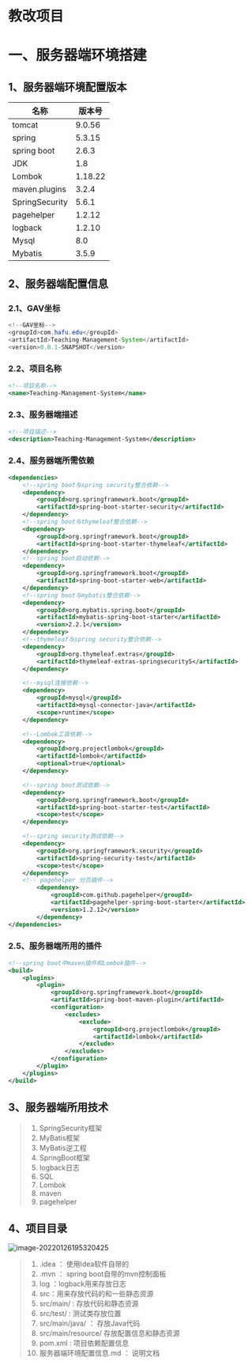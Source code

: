 # 教改项目

# 一、服务器端环境搭建

## 1、服务器端环境配置版本

| 名称           | 版本号  |
| -------------- | ------- |
| tomcat         | 9.0.56  |
| spring         | 5.3.15  |
| spring boot    | 2.6.3   |
| JDK            | 1.8     |
| Lombok         | 1.18.22 |
| maven.plugins  | 3.2.4   |
| SpringSecurity | 5.6.1   |
| pagehelper     | 1.2.12  |
| logback        | 1.2.10  |
| Mysql          | 8.0     |
| Mybatis        | 3.5.9   |

## 2、服务器端配置信息

### 2.1、GAV坐标

```Java
<!--GAV坐标-->
<groupId>com.hafu.edu</groupId>
<artifactId>Teaching-Management-System</artifactId>
<version>0.0.1-SNAPSHOT</version>
```

### 2.2、项目名称

```xml
<!--项目名称-->
<name>Teaching-Management-System</name>
```

### 2.3、服务器端描述

```xml
<!--项目描述-->
<description>Teaching-Management-System</description>
```

### 2.4、服务器端所需依赖

```xml
<dependencies>
    <!--spring boot与spring security整合依赖-->
    <dependency>
        <groupId>org.springframework.boot</groupId>
        <artifactId>spring-boot-starter-security</artifactId>
    </dependency>
    <!--spring boot与thymeleaf整合依赖-->
    <dependency>
        <groupId>org.springframework.boot</groupId>
        <artifactId>spring-boot-starter-thymeleaf</artifactId>
    </dependency>
    <!--spring boot启动依赖-->
    <dependency>
        <groupId>org.springframework.boot</groupId>
        <artifactId>spring-boot-starter-web</artifactId>
    </dependency>
    <!--spring boot与mybatis整合依赖-->
    <dependency>
        <groupId>org.mybatis.spring.boot</groupId>
        <artifactId>mybatis-spring-boot-starter</artifactId>
        <version>2.2.1</version>
    </dependency>
    <!--thymeleaf与spring security整合依赖-->
    <dependency>
        <groupId>org.thymeleaf.extras</groupId>
        <artifactId>thymeleaf-extras-springsecurity5</artifactId>
    </dependency>

    <!--mysql连接依赖-->
    <dependency>
        <groupId>mysql</groupId>
        <artifactId>mysql-connector-java</artifactId>
        <scope>runtime</scope>
    </dependency>

    <!--Lombok工具依赖-->
    <dependency>
        <groupId>org.projectlombok</groupId>
        <artifactId>lombok</artifactId>
        <optional>true</optional>
    </dependency>

    <!--spring boot测试依赖-->
    <dependency>
        <groupId>org.springframework.boot</groupId>
        <artifactId>spring-boot-starter-test</artifactId>
        <scope>test</scope>
    </dependency>

    <!--spring security测试依赖-->
    <dependency>
        <groupId>org.springframework.security</groupId>
        <artifactId>spring-security-test</artifactId>
        <scope>test</scope>
    </dependency>
    <!-- pagehelper 分页插件-->
        <dependency>
            <groupId>com.github.pagehelper</groupId>
            <artifactId>pagehelper-spring-boot-starter</artifactId>
            <version>1.2.12</version>
        </dependency>
</dependencies>
```

### 2.5、服务器端所用的插件

```xml
<!--spring boot中maven插件和Lombok插件-->
<build>
    <plugins>
        <plugin>
            <groupId>org.springframework.boot</groupId>
            <artifactId>spring-boot-maven-plugin</artifactId>
            <configuration>
                <excludes>
                    <exclude>
                        <groupId>org.projectlombok</groupId>
                        <artifactId>lombok</artifactId>
                    </exclude>
                </excludes>
            </configuration>
        </plugin>
    </plugins>
</build>
```



## 3、服务器端所用技术

> 1. SpringSecurity框架
> 2. MyBatis框架
> 3. MyBatis逆工程
> 4. SpringBoot框架
> 5. logback日志
> 6. SQL
> 7. Lombok
> 8. maven
> 9.  pagehelper 



## 4、项目目录

![image-20220126195320425](img/image-20220126195320425.png)





> 1. .idea ：  使用Idea软件自带的
> 2. .mvn  ： spring boot自带的mvn控制面板
> 3. log ：logback用来存放日志
> 4. src：用来存放代码的和一些静态资源
> 5. src/main/ : 存放代码和静态资源
> 6. src/test/ : 测试类存放位置
> 7. src/main/java/ ： 存放Java代码
> 8. src/main/resource/ 存放配置信息和静态资源 
> 9. pom.xml : 项目依赖配置信息
> 10. 服务器端环境配置信息.md ： 说明文档